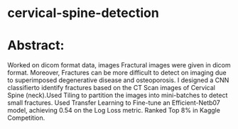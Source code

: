 # cervical-spine-detection

# Abstract:

Worked on dicom format data, images Fractural images were given in dicom format. Moreover, Fractures can be more difficult to detect on imaging due to superimposed degenerative disease and osteoporosis. I designed a CNN classifierto identify fractures based on the CT Scan images of Cervical Spine (neck).Used Tiling to partition the images into mini-batches to detect small fractures. Used Transfer Learning to Fine-tune an Efficient-Netb07 model, achieving 0.54 on the Log Loss metric. Ranked Top 8% in Kaggle Competition.
